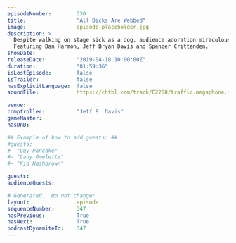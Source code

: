 ```yaml
---
episodeNumber:        330
title:                "All Dicks Are Webbed"
image:                episode-placeholder.jpg
description: >
  Despite walking on stage sick as a dog, audience adoration miraculously heals Dan in real time. Francophile Jeff can't help but dissolve into a sentimental jelly thinking about Notre-dame, and Spencer continues to amaze with hitherto unprecedented levels of enthusiasm. 
  Featuring Dan Harmon, Jeff Bryan Davis and Spencer Crittenden.
showDate:             
releaseDate:          "2019-04-18 10:00:00Z"
duration:             "01:59:36"
isLostEpisode:        false
isTrailer:            false
hasExplicitLanguage:  false
soundFile:            https://chtbl.com/track/E2288/traffic.megaphone.fm/STA7955316629.mp3?updated=1596653142

venue:                
comptroller:          "Jeff B. Davis"
gameMaster:           
hasDnD:               

## Example of how to add guests: ##
#guests:
#- "Guy Pancake"
#- "Lady Omelette"
#- "Kid Hashbrown"

guests:
audienceGuests:

# Generated.  Do not change:
layout:               episode
sequenceNumber:       347
hasPrevious:          True
hasNext:              True
podcastDynamiteId:    347
---
```


<!-- The episode description will be rendered here -->
<!-- Add your content below here -->

